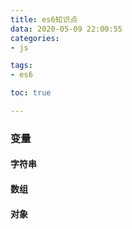 ```yaml
---
title: es6知识点
data: 2020-05-09 22:00:55
categories: 
- js

tags:
- es6

toc: true

---
```


### 变量

#### 字符串

#### 数组

#### 对象